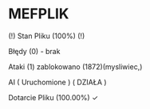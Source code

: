 # MEFPLIK



(!) Stan Pliku (100%) (!) 

Błędy (0) - brak 

Ataki (1) zablokowano (1872)(mysliwiec,)

AI ( Uruchomione ) ( DZIAŁA )

Dotarcie Pliku (100.00%) ✓ 